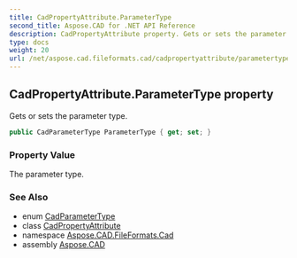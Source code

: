 ```yaml
---
title: CadPropertyAttribute.ParameterType
second_title: Aspose.CAD for .NET API Reference
description: CadPropertyAttribute property. Gets or sets the parameter type
type: docs
weight: 20
url: /net/aspose.cad.fileformats.cad/cadpropertyattribute/parametertype/
---
```

## CadPropertyAttribute.ParameterType property

Gets or sets the parameter type.

```csharp
public CadParameterType ParameterType { get; set; }
```

### Property Value

The parameter type.

### See Also

* enum [CadParameterType](../../../aspose.cad.fileformats.cad.cadconsts/cadparametertype/)
* class [CadPropertyAttribute](../)
* namespace [Aspose.CAD.FileFormats.Cad](../../../aspose.cad.fileformats.cad/)
* assembly [Aspose.CAD](../../../)


